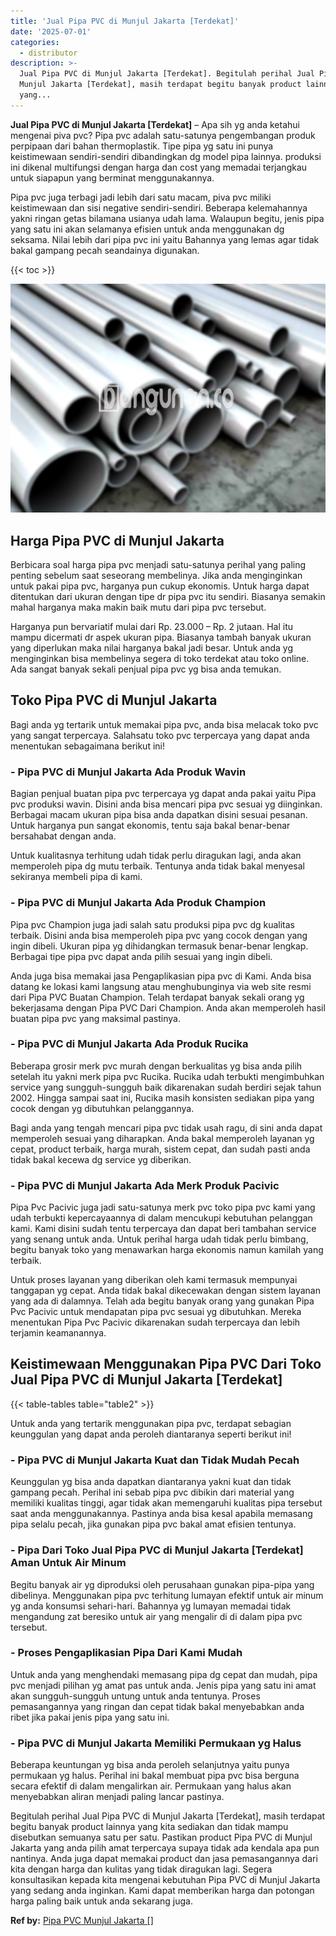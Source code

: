 ```yaml
---
title: 'Jual Pipa PVC di Munjul Jakarta [Terdekat]'
date: '2025-07-01'
categories:
  - distributor
description: >-
  Jual Pipa PVC di Munjul Jakarta [Terdekat]. Begitulah perihal Jual Pipa PVC di
  Munjul Jakarta [Terdekat], masih terdapat begitu banyak product lainnya
  yang...
---
```


**Jual Pipa PVC di Munjul Jakarta \[Terdekat\]** – Apa sih yg anda ketahui mengenai piva pvc? Pipa pvc adalah satu-satunya pengembangan produk perpipaan dari bahan thermoplastik. Tipe pipa yg satu ini punya keistimewaan sendiri-sendiri dibandingkan dg model pipa lainnya. produksi ini dikenal multifungsi dengan harga dan cost yang memadai terjangkau untuk siapapun yang berminat menggunakannya.

Pipa pvc juga terbagi jadi lebih dari satu macam, piva pvc miliki keistimewaan dan sisi negative sendiri-sendiri. Beberapa kelemahannya yakni ringan getas bilamana usianya udah lama. Walaupun begitu, jenis pipa yang satu ini akan selamanya efisien untuk anda menggunakan dg seksama. Nilai lebih dari pipa pvc ini yaitu Bahannya yang lemas agar tidak bakal gampang pecah seandainya digunakan.

{{< toc >}}

![Jual Pipa PVC di Munjul Jakarta [Terdekat]](/images/jaul-pipa-pvc-48.png)

## Harga Pipa PVC di Munjul Jakarta

Berbicara soal harga pipa pvc menjadi satu-satunya perihal yang paling penting sebelum saat seseorang membelinya. Jika anda menginginkan untuk pakai pipa pvc, harganya pun cukup ekonomis. Untuk harga dapat ditentukan dari ukuran dengan tipe dr pipa pvc itu sendiri. Biasanya semakin mahal harganya maka makin baik mutu dari pipa pvc tersebut.

Harganya pun bervariatif mulai dari Rp. 23.000 – Rp. 2 jutaan. Hal itu mampu dicermati dr aspek ukuran pipa. Biasanya tambah banyak ukuran yang diperlukan maka nilai harganya bakal jadi besar. Untuk anda yg menginginkan bisa membelinya segera di toko terdekat atau toko online. Ada sangat banyak sekali penjual pipa pvc yg bisa anda temukan.

## Toko Pipa PVC di Munjul Jakarta

Bagi anda yg tertarik untuk memakai pipa pvc, anda bisa melacak toko pvc yang sangat terpercaya. Salahsatu toko pvc terpercaya yang dapat anda menentukan sebagaimana berikut ini!

### \- Pipa PVC di Munjul Jakarta Ada Produk Wavin

Bagian penjual buatan pipa pvc terpercaya yg dapat anda pakai yaitu Pipa pvc produksi wavin. Disini anda bisa mencari pipa pvc sesuai yg diinginkan. Berbagai macam ukuran pipa bisa anda dapatkan disini sesuai pesanan. Untuk harganya pun sangat ekonomis, tentu saja bakal benar-benar bersahabat dengan anda.

Untuk kualitasnya terhitung udah tidak perlu diragukan lagi, anda akan memperoleh pipa dg mutu terbaik. Tentunya anda tidak bakal menyesal sekiranya membeli pipa di kami.

### \- Pipa PVC di Munjul Jakarta Ada Produk Champion

Pipa pvc Champion juga jadi salah satu produksi pipa pvc dg kualitas terbaik. Disini anda bisa memperoleh pipa pvc yang cocok dengan yang ingin dibeli. Ukuran pipa yg dihidangkan termasuk benar-benar lengkap. Berbagai tipe pipa pvc dapat anda pilih sesuai yang ingin dibeli.

Anda juga bisa memakai jasa Pengaplikasian pipa pvc di Kami. Anda bisa datang ke lokasi kami langsung atau menghubunginya via web site resmi dari Pipa PVC Buatan Champion. Telah terdapat banyak sekali orang yg bekerjasama dengan Pipa PVC Dari Champion. Anda akan memperoleh hasil buatan pipa pvc yang maksimal pastinya.

### \- Pipa PVC di Munjul Jakarta Ada Produk Rucika

Beberapa grosir merk pvc murah dengan berkualitas yg bisa anda pilih setelah itu yakni merk pipa pvc Rucika. Rucika udah terbukti mengimbuhkan service yang sungguh-sungguh baik dikarenakan sudah berdiri sejak tahun 2002. Hingga sampai saat ini, Rucika masih konsisten sediakan pipa yang cocok dengan yg dibutuhkan pelanggannya.

Bagi anda yang tengah mencari pipa pvc tidak usah ragu, di sini anda dapat memperoleh sesuai yang diharapkan. Anda bakal memperoleh layanan yg cepat, product terbaik, harga murah, sistem cepat, dan sudah pasti anda tidak bakal kecewa dg service yg diberikan.

### \- Pipa PVC di Munjul Jakarta Ada Merk Produk Pacivic

Pipa Pvc Pacivic juga jadi satu-satunya merk pvc toko pipa pvc kami yang udah terbukti kepercayaannya di dalam mencukupi kebutuhan pelanggan kami. Kami disini sudah tentu terpercaya dan dapat beri tambahan service yang senang untuk anda. Untuk perihal harga udah tidak perlu bimbang, begitu banyak toko yang menawarkan harga ekonomis namun kamilah yang terbaik.

Untuk proses layanan yang diberikan oleh kami termasuk mempunyai tanggapan yg cepat. Anda tidak bakal dikecewakan dengan sistem layanan yang ada di dalamnya. Telah ada begitu banyak orang yang gunakan Pipa Pvc Pacivic untuk mendapatan pipa pvc sesuai yg dibutuhkan. Mereka menentukan Pipa Pvc Pacivic dikarenakan sudah terpercaya dan lebih terjamin keamanannya.

## Keistimewaan Menggunakan Pipa PVC Dari Toko Jual Pipa PVC di Munjul Jakarta \[Terdekat\]

{{< table-tables table="table2" >}}

Untuk anda yang tertarik menggunakan pipa pvc, terdapat sebagian keunggulan yang dapat anda peroleh diantaranya seperti berikut ini!

### \- Pipa PVC di Munjul Jakarta Kuat dan Tidak Mudah Pecah

Keunggulan yg bisa anda dapatkan diantaranya yakni kuat dan tidak gampang pecah. Perihal ini sebab pipa pvc dibikin dari material yang memiliki kualitas tinggi, agar tidak akan memengaruhi kualitas pipa tersebut saat anda menggunakannya. Pastinya anda bisa kesal apabila memasang pipa selalu pecah, jika gunakan pipa pvc bakal amat efisien tentunya.

### \- Pipa Dari Toko Jual Pipa PVC di Munjul Jakarta \[Terdekat\] Aman Untuk Air Minum

Begitu banyak air yg diproduksi oleh perusahaan gunakan pipa-pipa yang dibelinya. Menggunakan pipa pvc terhitung lumayan efektif untuk air minum yg anda konsumsi sehari-hari. Bahannya yg lumayan memadai tidak mengandung zat beresiko untuk air yang mengalir di di dalam pipa pvc tersebut.

### \- Proses Pengaplikasian Pipa Dari Kami Mudah

Untuk anda yang menghendaki memasang pipa dg cepat dan mudah, pipa pvc menjadi pilihan yg amat pas untuk anda. Jenis pipa yang satu ini amat akan sungguh-sungguh untung untuk anda tentunya. Proses pemasangannya yang ringan dan cepat tidak bakal menyebabkan anda ribet jika pakai jenis pipa yang satu ini.

### \- Pipa PVC di Munjul Jakarta Memiliki Permukaan yg Halus

Beberapa keuntungan yg bisa anda peroleh selanjutnya yaitu punya permukaan yg halus. Perihal ini bakal membuat pipa pvc bisa berguna secara efektif di dalam mengalirkan air. Permukaan yang halus akan menyebabkan aliran menjadi paling lancar pastinya.

Begitulah perihal Jual Pipa PVC di Munjul Jakarta \[Terdekat\], masih terdapat begitu banyak product lainnya yang kita sediakan dan tidak mampu disebutkan semuanya satu per satu. Pastikan product Pipa PVC di Munjul Jakarta yang anda pilih amat terpercaya supaya tidak ada kendala apa pun nantinya. Anda juga dapat memakai product dan jasa pemasangannya dari kita dengan harga dan kulitas yang tidak diragukan lagi. Segera konsultasikan kepada kita mengenai kebutuhan Pipa PVC di Munjul Jakarta yang sedang anda inginkan. Kami dapat memberikan harga dan potongan harga paling baik untuk anda sekarang juga.

**Ref by:** [Pipa PVC Munjul Jakarta []](https://id.wikipedia.org/wiki/Pipa)
